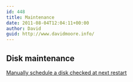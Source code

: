 ```yaml
---
id: 448
title: Maintenance
date: 2011-08-04T12:04:11+00:00
author: David
guid: http://www.davidmoore.info/
---
```

## Disk maintenance

[Manually schedule a disk checked at next restart](/2011/08/04/manually-schedule-a-disk-check-at-next-restart/)